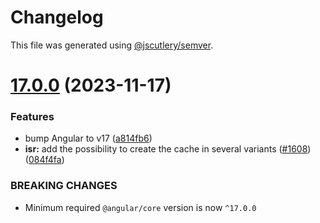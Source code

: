 # Changelog

This file was generated using [@jscutlery/semver](https://github.com/jscutlery/semver).

# [17.0.0](https://github.com/rx-angular/rx-angular/compare/isr@16.0.0...isr@17.0.0) (2023-11-17)


### Features

* bump Angular to v17 ([a814fb6](https://github.com/rx-angular/rx-angular/commit/a814fb66d396410e695e47a72e499a6d1cca213a))
* **isr:** add the possibility to create the cache in several variants ([#1608](https://github.com/rx-angular/rx-angular/issues/1608)) ([084f4fa](https://github.com/rx-angular/rx-angular/commit/084f4fa1f503054d9efb714b980f08f55530b09b))


### BREAKING CHANGES

* Minimum required `@angular/core` version is now `^17.0.0`
